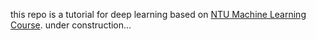 this repo is a tutorial for deep learning based on [NTU Machine Learning Course](https://speech.ee.ntu.edu.tw/~hylee/ml/2023-spring.php).
under construction... 
